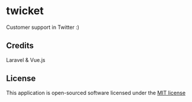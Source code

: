# twicket

Customer support in Twitter :)

## Credits
Laravel & Vue.js

## License

This application is open-sourced software licensed under the [MIT license](http://opensource.org/licenses/MIT)

